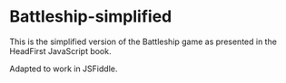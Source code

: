 Battleship-simplified
=====================
This is the simplified version of the Battleship game as presented in the HeadFirst JavaScript book.

Adapted to work in JSFiddle.

